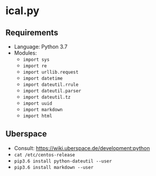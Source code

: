 # ical.py

## Requirements

* Language: Python 3.7
* Modules: 
    * `import sys`
    * `import re`
    * `import urllib.request`
    * `import datetime`
    * `import dateutil.rrule`
    * `import dateutil.parser`
    * `import dateutil.tz`
    * `import uuid`
    * `import markdown`
    * `import html`

## Uberspace

* Consult: https://wiki.uberspace.de/development:python
* `cat /etc/centos-release`
* `pip3.6 install python-dateutil --user`
* `pip3.6 install markdown --user`

